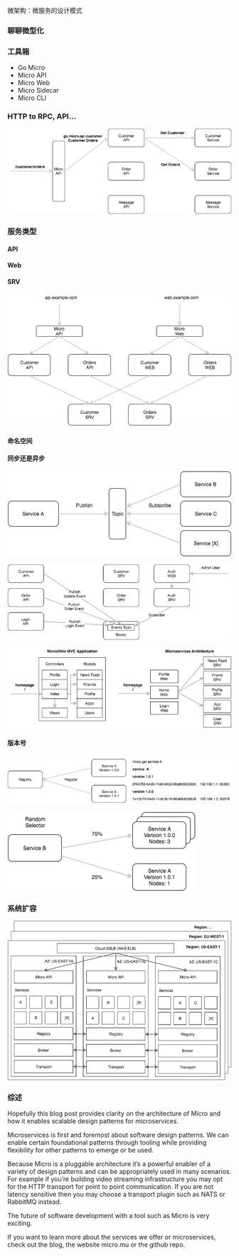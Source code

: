 微架构：微服务的设计模式

### 聊聊微型化

### 工具箱

- Go Micro
- Micro API
- Micro Web
- Micro Sidecar
- Micro CLI

### HTTP to RPC, API...

![](../images/14619003175171.jpg)


### 服务类型

#### API

#### Web

#### SRV

![](../images/14619003463986.jpg)


#### 命名空间


#### 同步还是异步

![](../images/14619003774084.jpg)


![](../images/14619003834720.jpg)


![](../images/14619003942736.jpg)


#### 版本号

![](../images/14619004127541.jpg)


![](../images/14619004169060.jpg)


### 系统扩容

![](../images/14619004293317.jpg)



### 综述

Hopefully this blog post provides clarity on the architecture of Micro and how it enables scalable design patterns for microservices.

Microservices is first and foremost about software design patterns. We can enable certain foundational patterns through tooling while providing flexibility for other patterns to emerge or be used.

Because Micro is a pluggable architecture it’s a powerful enabler of a variety of design patterns and can be appropriately used in many scenarios. For example if you’re building video streaming infrastructure you may opt for the HTTP transport for point to point communication. If you are not latency sensitive then you may choose a transport plugin such as NATS or RabbitMQ instead.

The future of software development with a tool such as Micro is very exciting.

If you want to learn more about the services we offer or microservices, check out the blog, the website micro.mu or the github repo.


